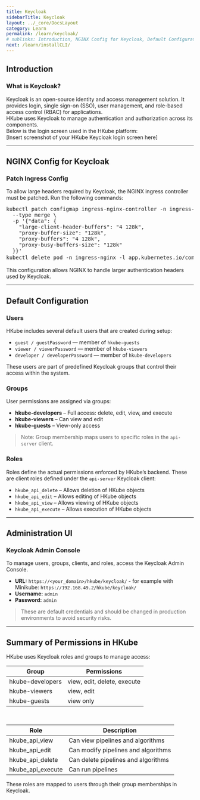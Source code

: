 ```yaml
---
title: Keycloak
sidebarTitle: Keycloak
layout: ../_core/DocsLayout
category: Learn
permalink: /learn/keycloak/
# sublinks: Introduction, NGINX Config for Keycloak, Default Configuration, Administration UI
next: /learn/installCLI/
---
```


## Introduction

### What is Keycloak?
Keycloak is an open-source identity and access management solution. It provides login, single sign-on (SSO), user management, and role-based access control (RBAC) for applications.  
HKube uses Keycloak to manage authentication and authorization across its components.  
Below is the login screen used in the HKube platform:  
[Insert screenshot of your HKube Keycloak login screen here]

---

## NGINX Config for Keycloak

### Patch Ingress Config

To allow large headers required by Keycloak, the NGINX ingress controller must be patched. Run the following commands:  

<pre class="bash" id="patchIngress">
kubectl patch configmap ingress-nginx-controller -n ingress-nginx \
  --type merge \
  -p '{"data": {
    "large-client-header-buffers": "4 128k",
    "proxy-buffer-size": "128k",
    "proxy-buffers": "4 128k",
    "proxy-busy-buffers-size": "128k"
  }}'
kubectl delete pod -n ingress-nginx -l app.kubernetes.io/component=controller <button class="copy-btn" onclick="copyToClipboard('patchIngress')">Copy</button>
</pre>

This configuration allows NGINX to handle larger authentication headers used by Keycloak.

---

## Default Configuration

### Users

HKube includes several default users that are created during setup:

- `guest / guestPassword` — member of `hkube-guests`
- `viewer / viewerPassword` — member of `hkube-viewers`
- `developer / developerPassword` — member of `hkube-developers`

These users are part of predefined Keycloak groups that control their access within the system.

### Groups

User permissions are assigned via groups:

- **hkube-developers** – Full access: delete, edit, view, and execute
- **hkube-viewers** – Can view and edit
- **hkube-guests** – View-only access

> Note: Group membership maps users to specific roles in the `api-server` client.

### Roles

Roles define the actual permissions enforced by HKube’s backend. These are client roles defined under the `api-server` Keycloak client:

- `hkube_api_delete` – Allows deletion of HKube objects
- `hkube_api_edit` – Allows editing of HKube objects
- `hkube_api_view` – Allows viewing of HKube objects
- `hkube_api_execute` – Allows execution of HKube objects

---

## Administration UI

### Keycloak Admin Console

To manage users, groups, clients, and roles, access the Keycloak Admin Console.

- **URL:** `https://<your_domain>/hkube/keycloak/` - for example with Minikube: `https://192.168.49.2/hkube/keycloak/`
- **Username:** `admin`
- **Password:** `admin`

> These are default credentials and should be changed in production environments to avoid security risks.

---

## Summary of Permissions in HKube

HKube uses Keycloak roles and groups to manage access:

| Group            | Permissions                                      |
|------------------|--------------------------------------------------|
| hkube-developers | view, edit, delete, execute                      |
| hkube-viewers    | view, edit                                       |
| hkube-guests     | view only                                        |

<p>&nbsp;</p>

| Role                | Description                          |
|---------------------|--------------------------------------|
| hkube_api_view      | Can view pipelines and algorithms    |
| hkube_api_edit      | Can modify pipelines and algorithms  |
| hkube_api_delete    | Can delete pipelines and algorithms  |
| hkube_api_execute   | Can run pipelines                    |

These roles are mapped to users through their group memberships in Keycloak.

<script>
  function copyToClipboard(elementId) {
    const codeBlock = document.getElementById(elementId);
    const button = codeBlock.querySelector('.copy-btn');

    const text = Array.from(codeBlock.childNodes)
      .filter(node => node.nodeType === Node.TEXT_NODE || node.tagName !== 'BUTTON')
      .map(node => node.textContent)
      .join('')
      .trim();

    navigator.clipboard.writeText(text).then(() => {
      const original = button.textContent;
      button.textContent = 'Copied!';
      setTimeout(() => { button.textContent = original; }, 500);
    }).catch((err) => {
      console.error('Copy failed', err);
    });
  }
</script>
